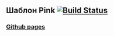 ## Шаблон Pink [![Build Status](https://travis-ci.org/acronisv/Template-pink.svg?branch=master)](https://travis-ci.org/acronisv/Template-pink)
### [Github pages](https://acronisv.github.io/Template-pink/)
